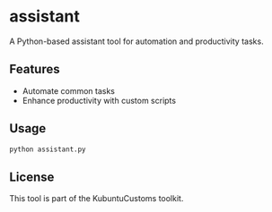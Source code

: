# assistant

A Python-based assistant tool for automation and productivity tasks.

## Features
- Automate common tasks
- Enhance productivity with custom scripts

## Usage
```bash
python assistant.py
```

## License
This tool is part of the KubuntuCustoms toolkit. 